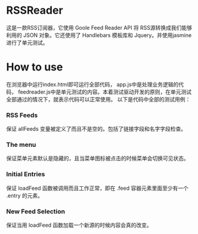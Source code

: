 # RSSReader
这是一款RSS订阅器，它使用 Goole Feed Reader API 将 RSS源转换成我们能够利用的 JSON 对象。它还使用了 Handlebars 模板库和 Jquery。并使用jasmine进行了单元测试。
# How to use
在浏览器中运行index.html即可运行全部代码，
app.js中是处理业务逻辑的代码，
feedreader.js中是单元测试的内容。本着测试驱动开发的原则，在单元测试全部通过的情况下，就表示代码可以正常使用。
以下是代码中全部的测试用例：
### RSS Feeds
保证 allFeeds 变量被定义了而且不是空的。包括了链接字段和名字字段检查。
### The menu
保证菜单元素默认是隐藏的，且当菜单图标被点击的时候菜单会切换可见状态。
### Initial Entries
保证 loadFeed 函数被调用而且工作正常，即在 .feed 容器元素里面至少有一个 .entry 的元素。
### New Feed Selection
保证当用 loadFeed 函数加载一个新源的时候内容会真的改变。
